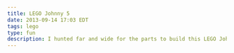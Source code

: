 ```yaml
---
title: LEGO Johnny 5
date: 2013-09-14 17:03 EDT
tags: lego
type: fun
description: I hunted far and wide for the parts to build this LEGO Johnny 5 designed by Steven Marshall.
---
```


